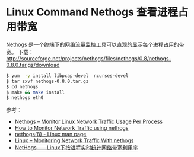 # Linux Command Nethogs 查看进程占用带宽

[Nethogs](https://github.com/raboof/nethogs) 是一个终端下的网络流量监控工具可以直观的显示每个进程占用的带宽。
下载：http://sourceforge.net/projects/nethogs/files/nethogs/0.8/nethogs-0.8.0.tar.gz/download

```bash
$ yum  -y install libpcap-devel  ncurses-devel 
$ tar zxvf nethogs-0.8.0.tar.gz 
$ cd nethogs 
$ make && make install 
$ nethogs eth0 
```
参考：

 - [Nethogs – Monitor Linux Network Traffic Usage Per Process](https://www.tecmint.com/nethogs-monitor-per-process-network-bandwidth-usage-in-real-time/)
 - [How to Monitor Network Traffic using nethogs](https://linuxhint.com/monitor_network_traffic_nethogs/)
 - [nethogs(8) - Linux man page](https://linux.die.net/man/8/nethogs)
 - [Linux – Monitoring Network Traffic With nethogs](https://www.geeksforgeeks.org/linux-monitoring-network-traffic-with-nethogs/)
 - [NetHogs——Linux下按进程实时统计网络带宽利用率](https://linux.cn/article-2808-1.html)
